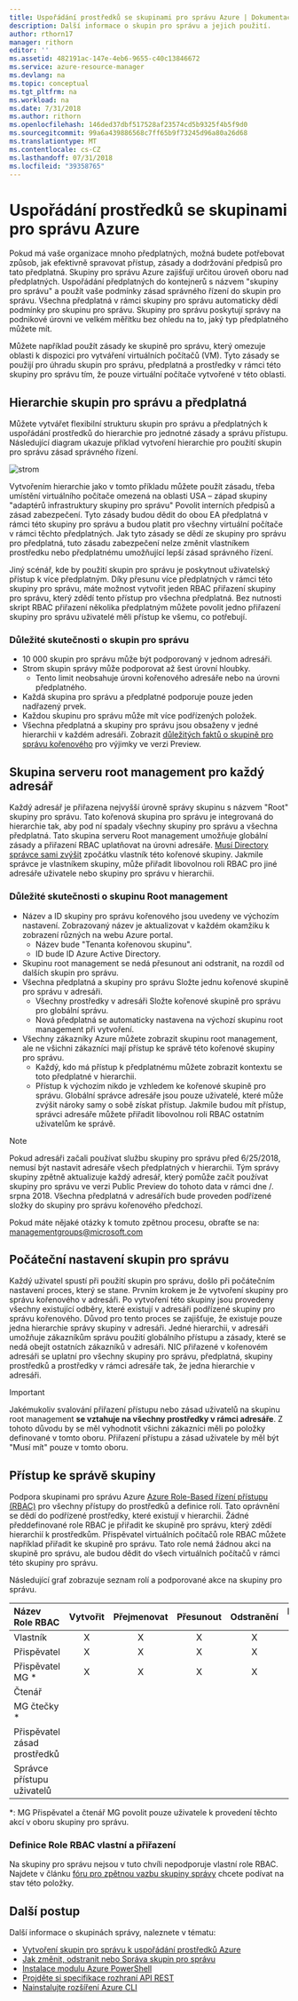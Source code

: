 ```yaml
---
title: Uspořádání prostředků se skupinami pro správu Azure | Dokumentace Microsoftu
description: Další informace o skupin pro správu a jejich použití.
author: rthorn17
manager: rithorn
editor: ''
ms.assetid: 482191ac-147e-4eb6-9655-c40c13846672
ms.service: azure-resource-manager
ms.devlang: na
ms.topic: conceptual
ms.tgt_pltfrm: na
ms.workload: na
ms.date: 7/31/2018
ms.author: rithorn
ms.openlocfilehash: 146ded37dbf517528af23574cd5b9325f4b5f9d0
ms.sourcegitcommit: 99a6a439886568c7ff65b9f73245d96a80a26d68
ms.translationtype: MT
ms.contentlocale: cs-CZ
ms.lasthandoff: 07/31/2018
ms.locfileid: "39358765"
---
```

# <a name="organize-your-resources-with-azure-management-groups"></a>Uspořádání prostředků se skupinami pro správu Azure

Pokud má vaše organizace mnoho předplatných, možná budete potřebovat způsob, jak efektivně spravovat přístup, zásady a dodržování předpisů pro tato předplatná. Skupiny pro správu Azure zajišťují určitou úroveň oboru nad předplatných. Uspořádání předplatných do kontejnerů s názvem "skupiny pro správu" a použít vaše podmínky zásad správného řízení do skupin pro správu. Všechna předplatná v rámci skupiny pro správu automaticky dědí podmínky pro skupinu pro správu. Skupiny pro správu poskytují správy na podnikové úrovni ve velkém měřítku bez ohledu na to, jaký typ předplatného můžete mít.

Můžete například použít zásady ke skupině pro správu, který omezuje oblasti k dispozici pro vytváření virtuálních počítačů (VM). Tyto zásady se použijí pro úhradu skupin pro správu, předplatná a prostředky v rámci této skupiny pro správu tím, že pouze virtuální počítače vytvořené v této oblasti.

## <a name="hierarchy-of-management-groups-and-subscriptions"></a>Hierarchie skupin pro správu a předplatná

Můžete vytvářet flexibilní strukturu skupin pro správu a předplatných k uspořádání prostředků do hierarchie pro jednotné zásady a správu přístupu.
Následující diagram ukazuje příklad vytvoření hierarchie pro použití skupin pro správu zásad správného řízení.

![strom](media/management-groups/MG_overview.png)

Vytvořením hierarchie jako v tomto příkladu můžete použít zásadu, třeba umístění virtuálního počítače omezená na oblasti USA – západ skupiny "adaptérů infrastruktury skupiny pro správu" Povolit interních předpisů a zásad zabezpečení. Tyto zásady budou dědit do obou EA předplatná v rámci této skupiny pro správu a budou platit pro všechny virtuální počítače v rámci těchto předplatných. Jak tyto zásady se dědí ze skupiny pro správu pro předplatná, tuto zásadu zabezpečení nelze změnit vlastníkem prostředku nebo předplatnému umožňující lepší zásad správného řízení.

Jiný scénář, kde by použití skupin pro správu je poskytnout uživatelský přístup k více předplatným.  Díky přesunu více předplatných v rámci této skupiny pro správu, máte možnost vytvořit jeden RBAC přiřazení skupiny pro správu, který zdědí tento přístup pro všechna předplatná.  Bez nutnosti skript RBAC přiřazení několika předplatným můžete povolit jedno přiřazení skupiny pro správu uživatelé měli přístup ke všemu, co potřebují.

### <a name="important-facts-about-management-groups"></a>Důležité skutečnosti o skupin pro správu

- 10 000 skupin pro správu může být podporovaný v jednom adresáři.
- Strom skupin správy může podporovat až šest úrovní hloubky.
  - Tento limit neobsahuje úrovni kořenového adresáře nebo na úrovni předplatného.
- Každá skupina pro správu a předplatné podporuje pouze jeden nadřazený prvek.
- Každou skupinu pro správu může mít více podřízených položek.
- Všechna předplatná a skupiny pro správu jsou obsaženy v jedné hierarchii v každém adresáři. Zobrazit [důležitých faktů o skupině pro správu kořenového](#important-facts-about-the-root-management-group) pro výjimky ve verzi Preview.

## <a name="root-management-group-for-each-directory"></a>Skupina serveru root management pro každý adresář

Každý adresář je přiřazena nejvyšší úrovně správy skupinu s názvem "Root" skupiny pro správu. Tato kořenová skupina pro správu je integrovaná do hierarchie tak, aby pod ní spadaly všechny skupiny pro správu a všechna předplatná. Tato skupina serveru Root management umožňuje globální zásady a přiřazení RBAC uplatňovat na úrovni adresáře. [Musí Directory správce sami zvýšit](../role-based-access-control/elevate-access-global-admin.md) zpočátku vlastník této kořenové skupiny. Jakmile správce je vlastníkem skupiny, může přiřadit libovolnou roli RBAC pro jiné adresáře uživatele nebo skupiny pro správu v hierarchii.  

### <a name="important-facts-about-the-root-management-group"></a>Důležité skutečnosti o skupinu Root management

- Název a ID skupiny pro správu kořenového jsou uvedeny ve výchozím nastavení. Zobrazovaný název je aktualizovat v každém okamžiku k zobrazení různých na webu Azure portal.
  - Název bude "Tenanta kořenovou skupinu".
  - ID bude ID Azure Active Directory.
- Skupinu root management se nedá přesunout ani odstranit, na rozdíl od dalších skupin pro správu.  
- Všechna předplatná a skupiny pro správu Složte jednu kořenové skupině pro správu v adresáři.
  - Všechny prostředky v adresáři Složte kořenové skupině pro správu pro globální správu.
  - Nová předplatná se automaticky nastavena na výchozí skupinu root management při vytvoření.
- Všechny zákazníky Azure můžete zobrazit skupinu root management, ale ne všichni zákazníci mají přístup ke správě této kořenové skupiny pro správu.
  - Každý, kdo má přístup k předplatnému můžete zobrazit kontextu se toto předplatné v hierarchii.  
  - Přístup k výchozím nikdo je vzhledem ke kořenové skupině pro správu. Globální správce adresáře jsou pouze uživatelé, které může zvýšit nároky samy o sobě získat přístup.  Jakmile budou mít přístup, správci adresáře můžete přiřadit libovolnou roli RBAC ostatním uživatelům ke správě.  

>[!NOTE]
>Pokud adresáři začali používat službu skupiny pro správu před 6/25/2018, nemusí být nastavit adresáře všech předplatných v hierarchii. Tým správy skupiny zpětně aktualizuje každý adresář, který pomůže začít používat skupiny pro správu ve verzi Public Preview do tohoto data v rámci dne /. srpna 2018. Všechna předplatná v adresářích bude proveden podřízené složky do skupiny pro správu kořenového předchozí.  
>
>Pokud máte nějaké otázky k tomuto zpětnou procesu, obraťte se na: managementgroups@microsoft.com  
  
## <a name="initial-setup-of-management-groups"></a>Počáteční nastavení skupin pro správu

Každý uživatel spustí při použití skupin pro správu, došlo při počátečním nastavení proces, který se stane. Prvním krokem je že vytvoření skupiny pro správu kořenového v adresáři. Po vytvoření této skupiny jsou provedeny všechny existující odběry, které existují v adresáři podřízené skupiny pro správu kořenového.  Důvod pro tento proces se zajišťuje, že existuje pouze jedna hierarchie správy skupiny v adresáři.  Jedné hierarchii, v adresáři umožňuje zákazníkům správu použití globálního přístupu a zásady, které se nedá obejít ostatních zákazníků v adresáři. NIC přiřazené v kořenovém adresáři se uplatní pro všechny skupiny pro správu, předplatná, skupiny prostředků a prostředky v rámci adresáře tak, že jedna hierarchie v adresáři.  

> [!IMPORTANT]
> Jakémukoliv svalování přiřazení přístupu nebo zásad uživatelů na skupinu root management **se vztahuje na všechny prostředky v rámci adresáře**. Z tohoto důvodu by se měl vyhodnotit všichni zákazníci měli po položky definované v tomto oboru.  Přiřazení přístupu a zásad uživatele by měl být "Musí mít" pouze v tomto oboru.  
  
## <a name="management-group-access"></a>Přístup ke správě skupiny

Podpora skupinami pro správu Azure [Azure Role-Based řízení přístupu (RBAC)](../role-based-access-control/overview.md) pro všechny přístupy do prostředků a definice rolí. Tato oprávnění se dědí do podřízené prostředky, které existují v hierarchii. Žádné předdefinované role RBAC je přiřadit ke skupině pro správu, který zdědí hierarchií k prostředkům.  Přispěvatel virtuálních počítačů role RBAC můžete například přiřadit ke skupině pro správu. Tato role nemá žádnou akci na skupině pro správu, ale budou dědit do všech virtuálních počítačů v rámci této skupiny pro správu.  

Následující graf zobrazuje seznam rolí a podporované akce na skupiny pro správu.

| Název Role RBAC             | Vytvořit | Přejmenovat | Přesunout | Odstranění | Přiřazení přístupu | Přiřadit zásady | Čtení  |
|:-------------------------- |:------:|:------:|:----:|:------:|:-------------:| :------------:|:-----:|
|Vlastník                       | X      | X      | X    | X      | X             |               | X     |
|Přispěvatel                 | X      | X      | X    | X      |               |               | X     |
|Přispěvatel MG *             | X      | X      | X    | X      |               |               | X     |
|Čtenář                      |        |        |      |        |               |               | X     |
|MG čtečky *                  |        |        |      |        |               |               | X     |
|Přispěvatel zásad prostředků |        |        |      |        |               | X             |       |
|Správce přístupu uživatelů   |        |        |      |        | X             |               |       |

*: MG Přispěvatel a čtenář MG povolit pouze uživatele k provedení těchto akcí v oboru skupiny pro správu.  

### <a name="custom-rbac-role-definition-and-assignment"></a>Definice Role RBAC vlastní a přiřazení

Na skupiny pro správu nejsou v tuto chvíli nepodporuje vlastní role RBAC.  Najdete v článku [fóru pro zpětnou vazbu skupiny správy](https://aka.ms/mgfeedback) chcete podívat na stav této položky.

## <a name="next-steps"></a>Další postup

Další informace o skupinách správy, naleznete v tématu:

- [Vytvoření skupin pro správu k uspořádání prostředků Azure](management-groups-create.md)
- [Jak změnit, odstranit nebo Správa skupin pro správu](management-groups-manage.md)
- [Instalace modulu Azure PowerShell](https://www.powershellgallery.com/packages/AzureRM.ManagementGroups/0.0.1-preview)
- [Projděte si specifikace rozhraní API REST](https://github.com/Azure/azure-rest-api-specs/tree/master/specification/managementgroups/resource-manager/Microsoft.Management/preview)
- [Nainstalujte rozšíření Azure CLI](https://docs.microsoft.com/cli/azure/extension?view=azure-cli-latest#az_extension_list_available)

